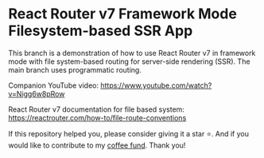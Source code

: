 # React Router v7 Framework Mode Filesystem-based SSR App

This branch is a demonstration of how to use React Router v7 in framework mode with file system-based routing for server-side rendering (SSR). The main branch uses programmatic routing.

Companion YouTube video: https://www.youtube.com/watch?v=Nigg6w8pRow

React Router v7 documentation for file based system: https://reactrouter.com/how-to/file-route-conventions

If this repository helped you, please consider giving it a star ⭐️. And if you would like to contribute to my [coffee fund](https://www.paypal.com/donate/?business=XNPNP5FWN4B2A&no_recurring=0&item_name=I+provide+free+computer+science+training+to+everyone&currency_code=USD).  Thank you!
